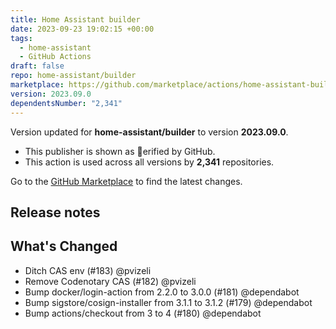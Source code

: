 ```yaml
---
title: Home Assistant builder
date: 2023-09-23 19:02:15 +00:00
tags:
  - home-assistant
  - GitHub Actions
draft: false
repo: home-assistant/builder
marketplace: https://github.com/marketplace/actions/home-assistant-builder
version: 2023.09.0
dependentsNumber: "2,341"
---
```



Version updated for **home-assistant/builder** to version **2023.09.0**.
- This publisher is shown as erified by GitHub.
- This action is used across all versions by **2,341** repositories.

Go to the [GitHub Marketplace](https://github.com/marketplace/actions/home-assistant-builder) to find the latest changes.

## Release notes

## What's Changed

* Ditch CAS env (#183) @pvizeli
* Remove Codenotary CAS (#182) @pvizeli
* Bump docker/login-action from 2.2.0 to 3.0.0 (#181) @dependabot
* Bump sigstore/cosign-installer from 3.1.1 to 3.1.2 (#179) @dependabot
* Bump actions/checkout from 3 to 4 (#180) @dependabot

